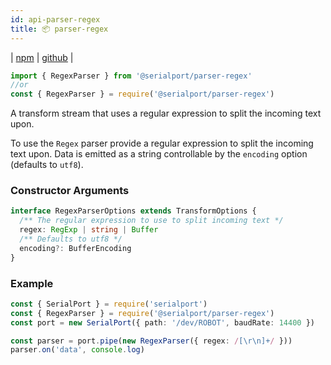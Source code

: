 ```yaml
---
id: api-parser-regex
title: 📦 parser-regex
---
```

| [npm](https://www.npmjs.com/package/@serialport/parser-regex) | [github](https://github.com/serialport/node-serialport/tree/master/packages/parser-regex) |

```ts
import { RegexParser } from '@serialport/parser-regex'
//or
const { RegexParser } = require('@serialport/parser-regex')
```

A transform stream that uses a regular expression to split the incoming text upon.

To use the `Regex` parser provide a regular expression to split the incoming text upon. Data is emitted as a string controllable by the `encoding` option (defaults to `utf8`).

### Constructor Arguments

```ts
interface RegexParserOptions extends TransformOptions {
  /** The regular expression to use to split incoming text */
  regex: RegExp | string | Buffer
  /** Defaults to utf8 */
  encoding?: BufferEncoding
}
```

### Example

```ts
const { SerialPort } = require('serialport')
const { RegexParser } = require('@serialport/parser-regex')
const port = new SerialPort({ path: '/dev/ROBOT', baudRate: 14400 })

const parser = port.pipe(new RegexParser({ regex: /[\r\n]+/ }))
parser.on('data', console.log)
```
